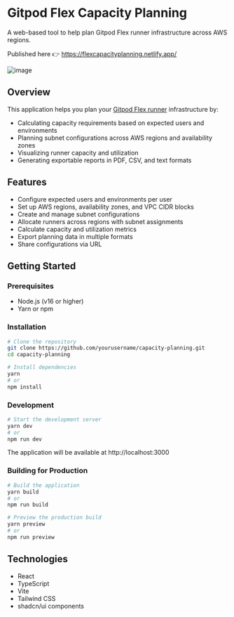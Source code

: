 # Gitpod Flex Capacity Planning

A web-based tool to help plan Gitpod Flex runner infrastructure across AWS regions.

Published here :point_right: https://flexcapacityplanning.netlify.app/

![image](https://github.com/user-attachments/assets/d6030fe9-f4c4-4f78-917e-2cd8c8d2387a)


## Overview

This application helps you plan your [Gitpod Flex runner](https://www.gitpod.io/docs/flex/introduction/runners) infrastructure by:

- Calculating capacity requirements based on expected users and environments
- Planning subnet configurations across AWS regions and availability zones
- Visualizing runner capacity and utilization
- Generating exportable reports in PDF, CSV, and text formats

## Features

- Configure expected users and environments per user
- Set up AWS regions, availability zones, and VPC CIDR blocks
- Create and manage subnet configurations
- Allocate runners across regions with subnet assignments
- Calculate capacity and utilization metrics
- Export planning data in multiple formats
- Share configurations via URL

## Getting Started

### Prerequisites

- Node.js (v16 or higher)
- Yarn or npm

### Installation

```bash
# Clone the repository
git clone https://github.com/yourusername/capacity-planning.git
cd capacity-planning

# Install dependencies
yarn
# or
npm install
```

### Development

```bash
# Start the development server
yarn dev
# or
npm run dev
```

The application will be available at http://localhost:3000

### Building for Production

```bash
# Build the application
yarn build
# or
npm run build

# Preview the production build
yarn preview
# or
npm run preview
```

## Technologies

- React
- TypeScript
- Vite
- Tailwind CSS
- shadcn/ui components
